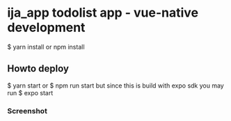# ija_app todolist app - vue-native development
$ yarn install or npm install

## Howto deploy 
$ yarn start or $ npm run start but since this is build with expo sdk you may run $ expo start

### Screenshot


